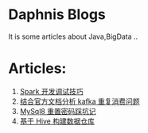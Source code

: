 # Daphnis Blogs
It is some articles about Java,BigData ..

# Articles:

1. [Spark 开发调试技巧](https://blog.csdn.net/Daphnisz/article/details/105163853)
2. [结合官方文档分析 kafka 重复消费问题](https://blog.csdn.net/Daphnisz/article/details/104865436)
3. [MySql8 重置密码踩坑记](https://blog.csdn.net/Daphnisz/article/details/105599963)
4. [基于 Hive 构建数据仓库](https://blog.csdn.net/Daphnisz/article/details/105735921)